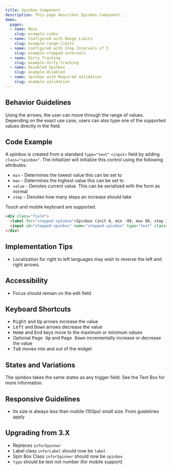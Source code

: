 ```yaml
---
title: Spinbox Component
description: This page describes Spinbox Component .
demo:
  pages:
  - name: Main
    slug: example-index
  - name: Configured with Range Limits
    slug: example-range-limits
  - name: Configured with Step Intervals of 3
    slug: example-stepped-intervals
  - name: Dirty Tracking
    slug: example-dirty-tracking
  - name: Disabled Spinbox
    slug: example-disabled
  - name: Spinbox with Required Validation
    slug: example-validation
---
```


## Behavior Guidelines

Using the arrows, the user can move through the range of values. Depending on the exact use case, users can also type one of the supported values directly in the field.

## Code Example

A spinbox is created from a standard `type="text"` `<input>` field by adding `class="spinbox"`. The initializer will initialize this control using the following attributes:

- `min` - Determines the lowest value this can be set to
- `max` - Determines the highest value this can be set to
- `value` - Denotes current value. This can be serialized with the form as normal
- `step` - Denotes how many steps an increase should take

Touch and mobile keyboard are supported.

```html
<div class="field">
  <label for="stepped-spinbox">Spinbox (init 0, min -99, max 99, step 3)</label>
  <input id="stepped-spinbox" name="stepped-spinbox" type="text" class="spinbox" min="-99" max="99" value="0" step="3"/>
</div>
```

## Implementation Tips

- Localization for right to left languages may wish to reverse the left and right arrows.

## Accessibility

- Focus should remain on the edit field

## Keyboard Shortcuts

- <kbd>Right</kbd> and <kbd>Up</kbd> arrows increase the value
- <kbd>Left</kbd> and <kbd>Down</kbd> arrows decrease the value
- <kbd>Home</kbd> and <kbd>End</kbd> keys move to the maximum or minimum values
- Optional <kbd>Page Up</kbd> and <kbd>Page Down</kbd> incrementally increase or decrease the value
- <kbd>Tab</kbd> moves into and out of the widget

## States and Variations

The spinbox takes the same states as any trigger field. See the Text Box for more information.

## Responsive Guidelines

- Its size is always less than mobile (150px) small size. From guidelines apply

## Upgrading from 3.X

- Replaces `inforSpinner`
- Label class `inforLabel` should now be `label`
- Spin Box Class `inforSpinner` should now be `spinbox`
- `type` should be text not number (for mobile support)

